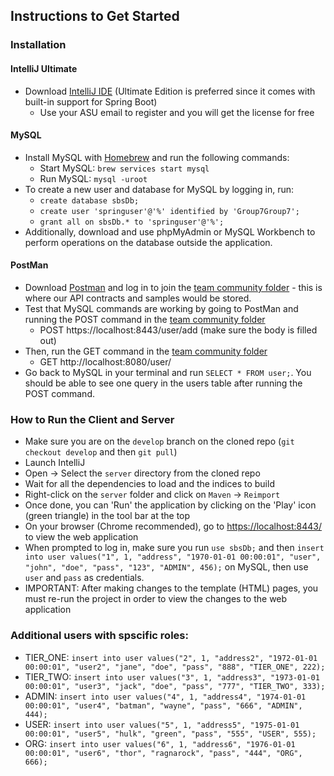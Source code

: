## Instructions to Get Started


### Installation
#### IntelliJ Ultimate
* Download [IntelliJ IDE](https://www.jetbrains.com/idea/download/#section=mac) (Ultimate Edition is preferred since it comes with built-in support for Spring Boot) 
   - Use your ASU email to register and you will get the license for free
#### MySQL
* Install MySQL with [Homebrew](https://brew.sh) and run the following commands:
   - Start MySQL: ```brew services start mysql```
   - Run MySQL: ```mysql -uroot```
* To create a new user and database for MySQL by logging in, run:
   - ```create database sbsDb;```
   - ```create user 'springuser'@'%' identified by 'Group7Group7';```
   - ```grant all on sbsDb.* to 'springuser'@'%';```
* Additionally, download and use phpMyAdmin or MySQL Workbench to perform operations on the database outside the application.
#### PostMan
* Download [Postman](https://www.postman.com/downloads/) and log in to join the [team community folder](https://app.getpostman.com/join-team?invite_code=0c416ee27ac0e75c461bcf79ab55bcb9) - this is where our API contracts and samples would be stored.
* Test that MySQL commands are working by going to PostMan and running the POST command in the [team community folder](https://app.getpostman.com/join-team?invite_code=0c416ee27ac0e75c461bcf79ab55bcb9)
   - POST https://localhost:8443/user/add (make sure the body is filled out)
* Then, run the GET command in the [team community folder](https://app.getpostman.com/join-team?invite_code=0c416ee27ac0e75c461bcf79ab55bcb9)
   - GET http://localhost:8080/user/
* Go back to MySQL in your terminal and run ```SELECT * FROM user;```. You should be able to see one query in the users table after running the POST command.


### How to Run the Client and Server
* Make sure you are on the ```develop``` branch on the cloned repo (```git checkout develop``` and then ```git pull```)
* Launch IntelliJ
* Open -> Select the ```server``` directory from the cloned repo
* Wait for all the dependencies to load and the indices to build
* Right-click on the ```server``` folder and click on ```Maven``` -> ```Reimport```
* Once done, you can 'Run' the application by clicking on the 'Play' icon (green triangle) in the tool bar at the top
* On your browser (Chrome recommended), go to [https://localhost:8443/](https://localhost:8443/) to view the web application
* When prompted to log in, make sure you run ```use sbsDb;``` and then ```insert into user values("1", 1, "address", "1970-01-01 00:00:01", "user", "john", "doe", "pass", "123", "ADMIN", 456);``` on MySQL, then use ```user``` and ```pass``` as credentials.
* IMPORTANT: After making changes to the template (HTML) pages, you must re-run the project in order to view the changes to the web application

### Additional users with spscific roles:
* TIER_ONE: ```insert into user values("2", 1, "address2", "1972-01-01 00:00:01", "user2", "jane", "doe", "pass", "888", "TIER_ONE", 222);```
* TIER_TWO: ```insert into user values("3", 1, "address3", "1973-01-01 00:00:01", "user3", "jack", "doe", "pass", "777", "TIER_TWO", 333);```
* ADMIN: ```insert into user values("4", 1, "address4", "1974-01-01 00:00:01", "user4", "batman", "wayne", "pass", "666", "ADMIN", 444);```
* USER: ```insert into user values("5", 1, "address5", "1975-01-01 00:00:01", "user5", "hulk", "green", "pass", "555", "USER", 555);```
* ORG: ```insert into user values("6", 1, "address6", "1976-01-01 00:00:01", "user6", "thor", "ragnarock", "pass", "444", "ORG", 666);```


